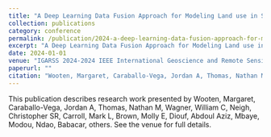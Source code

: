 ```yaml
---
title: "A Deep Learning Data Fusion Approach for Modeling Land use in Smallholder Agriculture Systems"
collection: publications
category: conference
permalink: /publication/2024-a-deep-learning-data-fusion-approach-for-modeling-land-use-in-smallholder-agriculture-systems
excerpt: "A Deep Learning Data Fusion Approach for Modeling Land use in Smallholder Agriculture Systems by Wooten, Margaret et al."
date: 2024-01-01
venue: "IGARSS 2024-2024 IEEE International Geoscience and Remote Sensing Symposium"
paperurl: ""
citation: "Wooten, Margaret, Caraballo-Vega, Jordan A, Thomas, Nathan M, Wagner, William C, Neigh, Christopher SR, Carroll, Mark L, Brown, Molly E, Diouf, Abdoul Aziz, Mbaye, Modou, Ndao, Babacar, others (2024). "A Deep Learning Data Fusion Approach for Modeling Land use in Smallholder Agriculture Systems." <i>IGARSS 2024-2024 IEEE International Geoscience and Remote Sensing Symposium</i>."
---
```


This publication describes research work presented by Wooten, Margaret, Caraballo-Vega, Jordan A, Thomas, Nathan M, Wagner, William C, Neigh, Christopher SR, Carroll, Mark L, Brown, Molly E, Diouf, Abdoul Aziz, Mbaye, Modou, Ndao, Babacar, others. See the venue for full details.
